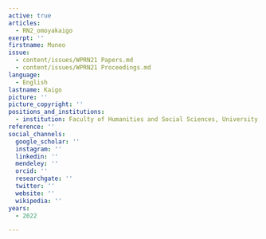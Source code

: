 ```yaml
---
active: true
articles:
  - RN2_omoyakaigo
exerpt: ''
firstname: Muneo
issue:
  - content/issues/WPRN21 Papers.md
  - content/issues/WPRN21 Proceedings.md
language:
  - English
lastname: Kaigo
picture: ''
picture_copyright: ''
positions_and_institutions:
  - institution: Faculty of Humanities and Social Sciences, University of Tsukuba, Japan
reference: ''
social_channels:
  google_scholar: ''
  instagram: ''
  linkedin: ''
  mendeley: ''
  orcid: ''
  researchgate: ''
  twitter: ''
  website: ''
  wikipedia: ''
years:
  - 2022

---
```

